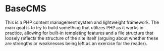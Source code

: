 # BaseCMS

This is a PHP content management system and lightweight framework. The main goal is to try to build something that utilizes PHP as it works in practice, allowing for built-in templating features and a file structure that loosely reflects the structure of the site itself (arguing about whether these are strengths or weaknesses being left as an exercise for the reader).
